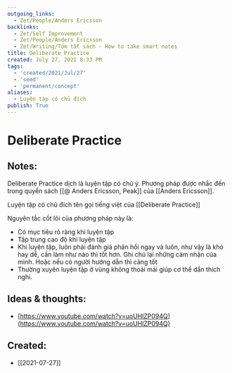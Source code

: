 ```yaml
---
outgoing_links:
  - Zet/People/Anders Ericsson
backlinks:
  - Zet/Self Improvement
  - Zet/People/Anders Ericsson
  - Zet/Writing/Tóm tắt sách - How to take smart notes
title: Deliberate Practice
created: July 27, 2021 8:33 PM
tags:
  - 'created/2021/Jul/27'
  - 'seed'
  - 'permanent/concept'
aliases:
  - Luyện tập có chủ đích
publish: True
---
```

# Deliberate Practice

## Notes:
Deliberate Practice dịch là luyện tập có chủ ý. Phương pháp được nhắc đến trong quyển sách [[@ Anders Ericsson, Peak]] của [[Anders Ericsson]]. 

Luyện tập có chủ đích tên gọi tiếng việt của [[Deliberate Practice]]

Nguyên tắc cốt lõi của phương pháp này là:

- Có mục tiêu rõ ràng khi luyện tập
- Tập trung cao độ khi luyện tập
- Khi luyện tập, luôn phải đánh giá phản hồi ngay và luôn, như vậy là khó hay dễ, cần làm như nào thì tốt hơn. Ghi chú lại những cảm nhận của mình. Hoặc nếu có người hướng dẫn thì càng tốt
- Thường xuyên luyện tập ở vùng không thoải mải giúp cơ thể dần thích nghi.

## Ideas & thoughts:
- [https://www.youtube.com/watch?v=uoUHlZP094Q](https://www.youtube.com/watch?v=uoUHlZP094Q)

## Created:
- [[2021-07-27]]
